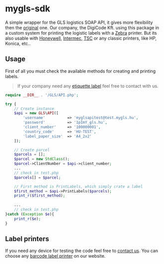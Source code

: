# mygls-sdk
A simple wrapper for the GLS logistics SOAP API, it gives more flexibility then the [original](https://api.mygls.hu/) one.  Our company, the DigiCode Kft. using this package in a custom system for printing the logistic labels with a [Zebra](https://www.digicode.hu/zebra-m1/cimke-vonalkod-nyomtato-c1) printer. But its also usable with [Honeywell](https://www.digicode.hu/honeywell-m4/cimke-vonalkod-nyomtato-c1), [Intermec](https://www.digicode.hu/intermec-m3/cimke-vonalkod-nyomtato-c1), [TSC](https://www.digicode.hu/tsc-m20/cimke-vonalkod-nyomtato-c1) or any classic printers, like HP, Konica, etc..

## Usage

First of all you must check the available methods for creating and printing labels. 

> If your company need any [etiquette label](https://www.digicode.hu/cimke-kellekanyag-c8/tekercses-cimke-c810) feel free to contact with us.

```php
require __DIR__ . '/GLS/API.php';

try {
	// Create instance
	$api = new GLS\API([
		'username'          => 'myglsapitest@test.mygls.hu',
		'password'          => '1pImY_gls.hu',
		'client_number'     => '100000001',
		'country_code'      => 'HU-TEST',
		'label_paper_size'  => 'A4_2x2'
	]);

	// Create parcel
	$parcels = []; 
	$parcel = new StdClass();
	$parcel->ClientNumber = $api->client_number;
	...
	// check in test.php
	$parcels[] = $parcel;

	// First method is PrintLabels, which simply crate a label
	$first_method = $api->PrintLabels($parcels);
	print_r($first_method);	
	
	...
	// check in test.php
}catch (Exception $e){
    print_r($e);
}
```

## Label printers

If you need any device for testing the code feel free to [contact us](https://www.digicode.hu/kapcsolat). You can choose any [barcode label printer](https://www.digicode.hu/cimke-vonalkod-nyomtato-c1) on our website.
